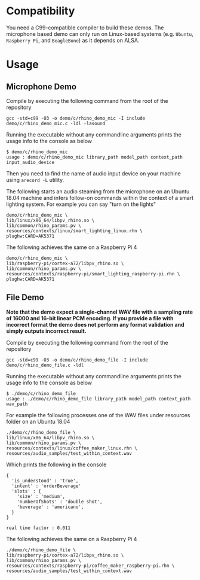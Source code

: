 # Compatibility

You need a C99-compatible compiler to build these demos. The microphone based demo can only run on Linux-based systems
(e.g. `Ubuntu`, `Raspberry Pi`, and `BeagleBone`) as it depends on ALSA.

# Usage

## Microphone Demo

Compile by executing the following command from the root of the repository

```console
gcc -std=c99 -O3 -o demo/c/rhino_demo_mic -I include demo/c/rhino_demo_mic.c -ldl -lasound
```

Running the executable without any commandline arguments prints the usage info to the console as below

```console
$ demo/c/rhino_demo_mic
usage : demo/c/rhino_demo_mic library_path model_path context_path input_audio_device
```

Then you need to find the name of audio input device on your machine using `arecord -L` utility.

The following starts an audio steaming from the microphone on an Ubuntu 18.04 machine and infers follow-on commands
within the context of a smart lighting system. For example you can say "turn on the lights"

```console
demo/c/rhino_demo_mic \
lib/linux/x86_64/libpv_rhino.so \
lib/common/rhino_params.pv \
resources/contexts/linux/smart_lighting_linux.rhn \
plughw:CARD=AK5371
```

The following achieves the same on a Raspberry Pi 4

```console
demo/c/rhino_demo_mic \
lib/raspberry-pi/cortex-a72/libpv_rhino.so \
lib/common/rhino_params.pv \
resources/contexts/raspberry-pi/smart_lighting_raspberry-pi.rhn \
plughw:CARD=AK5371
```

## File Demo

**Note that the demo expect a single-channel WAV file with a sampling rate of 16000 and 16-bit linear PCM encoding. If you
provide a file with incorrect format the demo does not perform any format validation and simply outputs incorrect result.**

Compile by executing the following command from the root of the repository

```console
gcc -std=c99 -O3 -o demo/c/rhino_demo_file -I include demo/c/rhino_demo_file.c -ldl
```
Running the executable without any commandline arguments prints the usage info to the console as below

```console
$ ./demo/c/rhino_demo_file
usage : ./demo/c/rhino_demo_file library_path model_path context_path wav_path
```

For example the following processes one of the WAV files under resources folder on  an Ubuntu 18.04

```console
./demo/c/rhino_demo_file \
lib/linux/x86_64/libpv_rhino.so \
lib/common/rhino_params.pv \
resources/contexts/linux/coffee_maker_linux.rhn \
resources/audio_samples/test_within_context.wav 
```

Which prints the following in the console

```console
{
  'is_understood' : 'true',
  'intent' : 'orderBeverage'
  'slots' : {
    'size' : 'medium',
    'numberOfShots' : 'double shot',
    'beverage' : 'americano',
  }
}

real time factor : 0.011
```

The following achieves the same on a Raspberry Pi 4

```console
./demo/c/rhino_demo_file \
lib/raspberry-pi/cortex-a72/libpv_rhino.so \
lib/common/rhino_params.pv \
resources/contexts/raspberry-pi/coffee_maker_raspberry-pi.rhn \
resources/audio_samples/test_within_context.wav 
```
